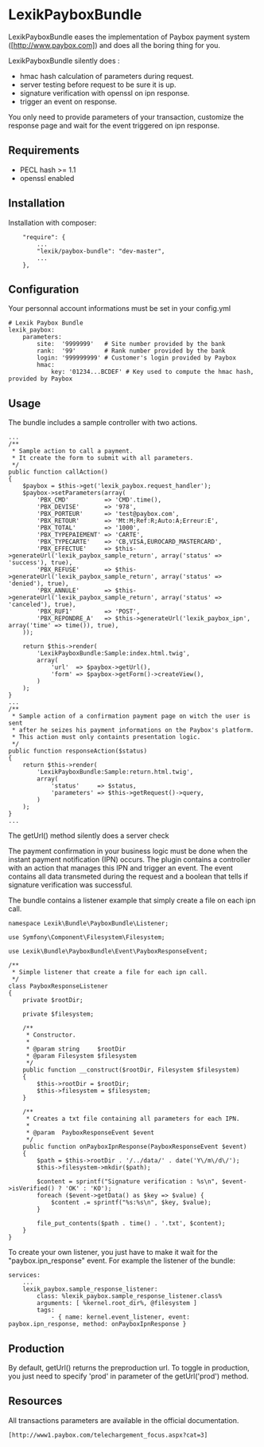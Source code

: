 LexikPayboxBundle
=================

LexikPayboxBundle eases the implementation of Paybox payment system ([http://www.paybox.com])
and does all the boring thing for you.

LexikPayboxBundle silently does :
 * hmac hash calculation of parameters during request.
 * server testing before request to be sure it is up.
 * signature verification with openssl on ipn response.
 * trigger an event on response.

You only need to provide parameters of your transaction, customize the response page
and wait for the event triggered on ipn response.

Requirements
------------

 * PECL hash >= 1.1
 * openssl enabled

Installation
------------

Installation with composer:

        "require": {
            ...
            "lexik/paybox-bundle": "dev-master",
            ...
        },

Configuration
-------------

Your personnal account informations must be set in your config.yml

    # Lexik Paybox Bundle
    lexik_paybox:
        parameters:
            site:  '9999999'   # Site number provided by the bank
            rank:  '99'        # Rank number provided by the bank
            login: '999999999' # Customer's login provided by Paybox
            hmac:
                key: '01234...BCDEF' # Key used to compute the hmac hash, provided by Paybox

Usage
-----

The bundle includes a sample controller with two actions.

    ...
    /**
     * Sample action to call a payment.
     * It create the form to submit with all parameters.
     */
    public function callAction()
    {
        $paybox = $this->get('lexik_paybox.request_handler');
        $paybox->setParameters(array(
            'PBX_CMD'          => 'CMD'.time(),
            'PBX_DEVISE'       => '978',
            'PBX_PORTEUR'      => 'test@paybox.com',
            'PBX_RETOUR'       => 'Mt:M;Ref:R;Auto:A;Erreur:E',
            'PBX_TOTAL'        => '1000',
            'PBX_TYPEPAIEMENT' => 'CARTE',
            'PBX_TYPECARTE'    => 'CB,VISA,EUROCARD_MASTERCARD',
            'PBX_EFFECTUE'     => $this->generateUrl('lexik_paybox_sample_return', array('status' => 'success'), true),
            'PBX_REFUSE'       => $this->generateUrl('lexik_paybox_sample_return', array('status' => 'denied'), true),
            'PBX_ANNULE'       => $this->generateUrl('lexik_paybox_sample_return', array('status' => 'canceled'), true),
            'PBX_RUF1'         => 'POST',
            'PBX_REPONDRE_A'   => $this->generateUrl('lexik_paybox_ipn', array('time' => time()), true),
        ));

        return $this->render(
            'LexikPayboxBundle:Sample:index.html.twig',
            array(
                'url'  => $paybox->getUrl(),
                'form' => $paybox->getForm()->createView(),
            )
        );
    }
    ...
    /**
     * Sample action of a confirmation payment page on witch the user is sent
     * after he seizes his payment informations on the Paybox's platform.
     * This action must only containts presentation logic.
     */
    public function responseAction($status)
    {
        return $this->render(
            'LexikPayboxBundle:Sample:return.html.twig',
            array(
                'status'     => $status,
                'parameters' => $this->getRequest()->query,
            )
        );
    }
    ...

The getUrl() method silently does a server check

The payment confirmation in your business logic must be done when the instant payment notification (IPN) occurs.
The plugin contains a controller with an action that manages this IPN and trigger an event.
The event contains all data transmeted during the request and a boolean that tells if signature verification was successful.

The bundle contains a listener example that simply create a file on each ipn call.

    namespace Lexik\Bundle\PayboxBundle\Listener;

    use Symfony\Component\Filesystem\Filesystem;

    use Lexik\Bundle\PayboxBundle\Event\PayboxResponseEvent;

    /**
     * Simple listener that create a file for each ipn call.
     */
    class PayboxResponseListener
    {
        private $rootDir;

        private $filesystem;

        /**
         * Constructor.
         *
         * @param string     $rootDir
         * @param Filesystem $filesystem
         */
        public function __construct($rootDir, Filesystem $filesystem)
        {
            $this->rootDir = $rootDir;
            $this->filesystem = $filesystem;
        }

        /**
         * Creates a txt file containing all parameters for each IPN.
         *
         * @param  PayboxResponseEvent $event
         */
        public function onPayboxIpnResponse(PayboxResponseEvent $event)
        {
            $path = $this->rootDir . '/../data/' . date('Y\/m\/d\/');
            $this->filesystem->mkdir($path);

            $content = sprintf("Signature verification : %s\n", $event->isVerified() ? 'OK' : 'KO');
            foreach ($event->getData() as $key => $value) {
                $content .= sprintf("%s:%s\n", $key, $value);
            }

            file_put_contents($path . time() . '.txt', $content);
        }
    }

To create your own listener, you just have to make it wait for the "paybox.ipn_response" event.
For example the listener of the bundle:

    services:
        ...
        lexik_paybox.sample_response_listener:
            class: %lexik_paybox.sample_response_listener.class%
            arguments: [ %kernel.root_dir%, @filesystem ]
            tags:
                - { name: kernel.event_listener, event: paybox.ipn_response, method: onPayboxIpnResponse }

Production
----------

By default, getUrl() returns the preproduction url.
To toggle in production, you just need to specify 'prod' in parameter of the getUrl('prod') method.

Resources
---------

All transactions parameters are available in the official documentation.

    [http://www1.paybox.com/telechargement_focus.aspx?cat=3]
